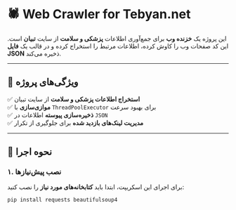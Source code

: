 # 🕷️ Web Crawler for Tebyan.net  
این پروژه یک **خزنده وب** برای جمع‌آوری اطلاعات **پزشکی و سلامت** از سایت **تبیان** است. این کد صفحات وب را کاوش کرده، اطلاعات مرتبط را استخراج کرده و در قالب یک **فایل JSON** ذخیره می‌کند.  

---

## 📌 ویژگی‌های پروژه  
✅ **استخراج اطلاعات پزشکی و سلامت** از سایت تبیان  
✅ **موازی‌سازی** با `ThreadPoolExecutor` برای بهبود سرعت  
✅ **ذخیره‌سازی پیوسته** اطلاعات در `JSON`  
✅ **مدیریت لینک‌های بازدید شده** برای جلوگیری از تکرار  

---

## 🚀 نحوه اجرا  

### **۱. نصب پیش‌نیازها**  
برای اجرای این اسکریپت، ابتدا باید **کتابخانه‌های مورد نیاز** را نصب کنید:  

```bash
pip install requests beautifulsoup4
